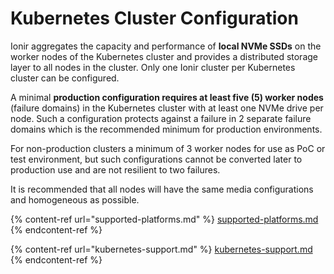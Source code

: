 # Kubernetes Cluster Configuration

Ionir aggregates the capacity and performance of **local NVMe SSDs** on the worker nodes of the Kubernetes cluster and provides a distributed storage layer to all nodes in the cluster. Only one Ionir cluster per Kubernetes cluster can be configured.

A minimal **production configuration requires at least five (5) worker nodes** (failure domains) in the Kubernetes cluster with at least one NVMe drive per node. Such a configuration protects against a failure in 2 separate failure domains which is the recommended minimum for production environments.

For non-production clusters a minimum of 3 worker nodes for use as PoC or test environment, but such configurations cannot be converted later to production use and are not resilient to two failures.

It is recommended that all nodes will have the same media configurations and homogeneous as possible.&#x20;

{% content-ref url="supported-platforms.md" %}
[supported-platforms.md](supported-platforms.md)
{% endcontent-ref %}

{% content-ref url="kubernetes-support.md" %}
[kubernetes-support.md](kubernetes-support.md)
{% endcontent-ref %}
